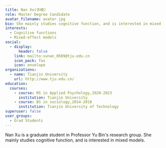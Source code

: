 ```yaml
---
title: Nan Xu(许楠)
role: Master Degree Candidate
avatar_filename: avatar.jpg
bio: She mainly studies cognitive function, and is interested in mixed models.
interests:
  - Cognitive functions
  - Mixed-effect models
social:
  - display:
      header: false
    link: mailto:xunan_0509@tju.edu.cn
    icon_pack: fas
    icon: envelope
organizations:
  - name: Tianjin University
    url: http://www.tju.edu.cn/
education:
  courses:
    - course: MS in Applied Psychology,2020-2023
      institution: Tianjin University
    - course: BS in sociology,2014-2018
      institution: Tianjin University of Technology
superuser: false
user_groups:
  - Grad Students
---
```

Nan Xu is a graduate student in Professor Yu Bin's research group. She mainly studies cognitive function, and is interested in mixed models.
